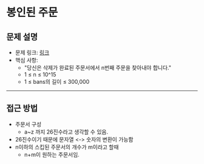 # 봉인된 주문

## 문제 설명
- 문제 링크: [링크](https://school.programmers.co.kr/learn/courses/30/lessons/389481)
- 핵심 사항:
  - "당신은 삭제가 완료된 주문서에서 n번째 주문을 찾아내야 합니다."
  - 1 ≤ n ≤ 10^15
  - 1 ≤ bans의 길이 ≤ 300,000
---

## 접근 방법
- 주문서 구성
  - a~z 까지 26진수라고 생각할 수 있음.
- 26진수이기 때문에 문자열 <-> 숫자의 변환이 가능함
- n이하의 스킵된 주문서의 개수가 m이라고 할때
  - n+m이 원하는 주문서임.